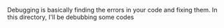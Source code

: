 Debugging is basically finding the errors in your code and fixing them.
In this directory, I'll be debubbing some codes
